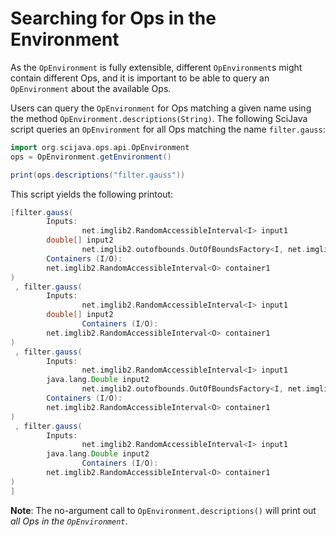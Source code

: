 # Searching for Ops in the Environment

As the `OpEnvironment` is fully extensible, different `OpEnvironment`s might contain different Ops, and it is important to be able to query an `OpEnvironment` about the available Ops.

Users can query the `OpEnvironment` for Ops matching a given name using the method `OpEnvironment.descriptions(String)`. The following SciJava script queries an `OpEnvironment` for all Ops matching the name `filter.gauss`:

```groovy
import org.scijava.ops.api.OpEnvironment
ops = OpEnvironment.getEnvironment()

print(ops.descriptions("filter.gauss"))
```
This script yields the following printout:
```groovy
[filter.gauss(
        Inputs:
                net.imglib2.RandomAccessibleInterval<I> input1
        double[] input2
                net.imglib2.outofbounds.OutOfBoundsFactory<I, net.imglib2.RandomAccessibleInterval<I>> input3?
        Containers (I/O):
        net.imglib2.RandomAccessibleInterval<O> container1
)
 , filter.gauss(
        Inputs:
                net.imglib2.RandomAccessibleInterval<I> input1
        double[] input2
                Containers (I/O):
        net.imglib2.RandomAccessibleInterval<O> container1
)
 , filter.gauss(
        Inputs:
                net.imglib2.RandomAccessibleInterval<I> input1
        java.lang.Double input2
                net.imglib2.outofbounds.OutOfBoundsFactory<I, net.imglib2.RandomAccessibleInterval<I>> input3?
        Containers (I/O):
        net.imglib2.RandomAccessibleInterval<O> container1
)
 , filter.gauss(
        Inputs:
                net.imglib2.RandomAccessibleInterval<I> input1
        java.lang.Double input2
                Containers (I/O):
        net.imglib2.RandomAccessibleInterval<O> container1
)
]
```

**Note**: The no-argument call to `OpEnvironment.descriptions()` will print out *all Ops in the `OpEnvironment`*.
